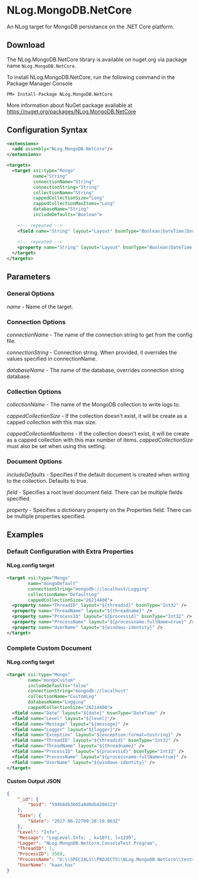 NLog.MongoDB.NetCore
====================
An NLog target for MongoDB persistance on the .NET Core platform.


Download
----------
The NLog.MongoDB.NetCore library is available on nuget.org via package name `NLog.MongoDB.NetCore`.

To install NLog.MongoDB.NetCore, run the following command in the Package Manager Console

    PM> Install-Package NLog.MongoDB.NetCore
    
More information about NuGet package avaliable at
<https://nuget.org/packages/NLog.MongoDB.NetCore>


Configuration Syntax
--------------------
```xml
<extensions>
  <add assembly="NLog.MongoDB.NetCore"/>
</extensions>

<targets>
  <target xsi:type="Mongo"
          name="String"
          connectionName="String"
          connectionString="String"
          collectionName="String"
          cappedCollectionSize="Long"
          cappedCollectionMaxItems="Long"
          databaseName="String"
          includeDefaults="Boolean">
    
    <!-- repeated --> 
    <field name="String" layout="Layout" bsonType="Boolean|DateTime|Double|Int32|Int64|String"  />
    
    <!-- repeated --> 
    <property name="String" layout="Layout" bsonType="Boolean|DateTime|Double|Int32|Int64|String"  />
  </target>
</targets>
```


Parameters
----------
### General Options

_name_ - Name of the target.

### Connection Options

_connectionName_ - The name of the connection string to get from the config file. 

_connectionString_ - Connection string. When provided, it overrides the values specified in connectionName. 

_databaseName_ - The name of the database, overrides connection string database.

### Collection Options
_collectionName_ - The name of the MongoDB collection to write logs to.  

_cappedCollectionSize_ - If the collection doesn't exist, it will be create as a capped collection with this max size.

_cappedCollectionMaxItems_ - If the collection doesn't exist, it will be create as a capped collection with this max number of items.  _cappedCollectionSize_ must also be set when using this setting.

### Document Options

_includeDefaults_ - Specifies if the default document is created when writing to the collection.  Defaults to true.

_field_ - Specifies a root level document field. There can be multiple fields specified.

_property_ - Specifies a dictionary property on the Properties field. There can be multiple properties specified.


Examples
--------
### Default Configuration with Extra Properties

#### NLog.config target

```xml
<target xsi:type="Mongo"
        name="mongoDefault"
        connectionString="mongodb://localhost/Logging"
        collectionName="DefaultLog"
        cappedCollectionSize="26214400">
  <property name="ThreadID" layout="${threadid}" bsonType="Int32" />
  <property name="ThreadName" layout="${threadname}" />
  <property name="ProcessID" layout="${processid}" bsonType="Int32" />
  <property name="ProcessName" layout="${processname:fullName=true}" />
  <property name="UserName" layout="${windows-identity}" />
</target>
```

### Complete Custom Document

#### NLog.config target

```xml
<target xsi:type="Mongo"
        name="mongoCustom"
        includeDefaults="false"
        connectionString="mongodb://localhost"
        collectionName="CustomLog"
        databaseName="Logging"
        cappedCollectionSize="26214400">
  <field name="Date" layout="${date}" bsonType="DateTime" />
  <field name="Level" layout="${level}"/>
  <field name="Message" layout="${message}" />
  <field name="Logger" layout="${logger}"/>
  <field name="Exception" layout="${exception:format=tostring}" />
  <field name="ThreadID" layout="${threadid}" bsonType="Int32" />
  <field name="ThreadName" layout="${threadname}" />
  <field name="ProcessID" layout="${processid}" bsonType="Int32" />
  <field name="ProcessName" layout="${processname:fullName=true}" />
  <field name="UserName" layout="${windows-identity}" />
</target>
```

#### Custom Output JSON

```JSON
{
    "_id": {
        "$oid": "594b8db3b65a8d0db4204123"
    },
    "Date": {
        "$date": "2017-06-22T09:28:19.863Z"
    },
    "Level": "Info",
    "Message": "LogLevel.Info: , k=1071, l=1299",
    "Logger": "NLog.MongoDB.NetCore.ConsoleTest.Program",
    "ThreadID": 1,
    "ProcessID": 3508,
    "ProcessName": "D:\\SPECIALS\\PROJECTS\\NLog.MongoDB.NetCore\\tests\\NLog.MongoDB.NetCore.ConsoleTest\\bin\\Debug\\netcoreapp1.0\\win10-x64\\NLog.MongoDB.NetCore.ConsoleTest.exe",
    "UserName": "kaan.has"
}
```